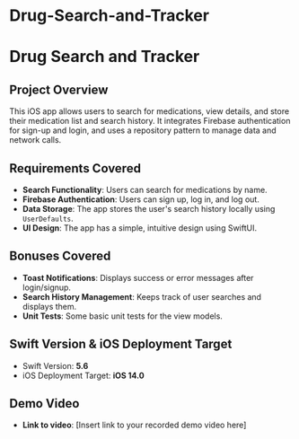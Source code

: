 # Drug-Search-and-Tracker

# Drug Search and Tracker

## Project Overview
This iOS app allows users to search for medications, view details, and store their medication list and search history. It integrates Firebase authentication for sign-up and login, and uses a repository pattern to manage data and network calls.

## Requirements Covered
- **Search Functionality**: Users can search for medications by name.
- **Firebase Authentication**: Users can sign up, log in, and log out.
- **Data Storage**: The app stores the user's search history locally using `UserDefaults`.
- **UI Design**: The app has a simple, intuitive design using SwiftUI.
  
## Bonuses Covered
- **Toast Notifications**: Displays success or error messages after login/signup.
- **Search History Management**: Keeps track of user searches and displays them.
- **Unit Tests**: Some basic unit tests for the view models.

## Swift Version & iOS Deployment Target
- Swift Version: **5.6**
- iOS Deployment Target: **iOS 14.0**

## Demo Video
- **Link to video**: [Insert link to your recorded demo video here]
